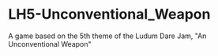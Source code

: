 # LH5-Unconventional_Weapon
A game based on the 5th theme of the Ludum Dare Jam, "An Unconventional Weapon"
